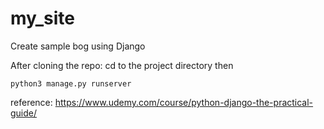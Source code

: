 # my_site

Create sample bog using Django

After cloning the repo: cd to the project directory then
```
python3 manage.py runserver
```


reference: https://www.udemy.com/course/python-django-the-practical-guide/

